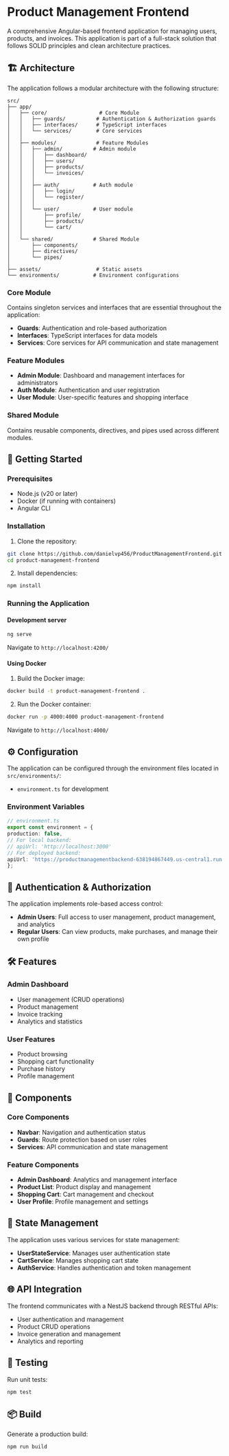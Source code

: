 # Product Management Frontend

A comprehensive Angular-based frontend application for managing users, products, and invoices. This application is part of a full-stack solution that follows SOLID principles and clean architecture practices.

## 🏗️ Architecture

The application follows a modular architecture with the following structure:

```
src/
├── app/
│   ├── core/                 # Core Module
│   │   ├── guards/          # Authentication & Authorization guards
│   │   ├── interfaces/      # TypeScript interfaces
│   │   └── services/        # Core services
│   │
│   ├── modules/             # Feature Modules
│   │   ├── admin/          # Admin module
│   │   │   ├── dashboard/
│   │   │   ├── users/
│   │   │   ├── products/
│   │   │   └── invoices/
│   │   │
│   │   ├── auth/           # Auth module
│   │   │   ├── login/
│   │   │   └── register/
│   │   │
│   │   └── user/           # User module
│   │       ├── profile/
│   │       ├── products/
│   │       └── cart/
│   │
│   └── shared/             # Shared Module
│       ├── components/
│       ├── directives/
│       └── pipes/
│
├── assets/                  # Static assets
└── environments/           # Environment configurations
```

### Core Module
Contains singleton services and interfaces that are essential throughout the application:
- **Guards**: Authentication and role-based authorization
- **Interfaces**: TypeScript interfaces for data models
- **Services**: Core services for API communication and state management

### Feature Modules
- **Admin Module**: Dashboard and management interfaces for administrators
- **Auth Module**: Authentication and user registration
- **User Module**: User-specific features and shopping interface

### Shared Module
Contains reusable components, directives, and pipes used across different modules.

## 🚀 Getting Started

### Prerequisites
- Node.js (v20 or later)
- Docker (if running with containers)
- Angular CLI

### Installation

1. Clone the repository:

```bash
git clone https://github.com/danielvp456/ProductManagementFrontend.git
cd product-management-frontend
```
2. Install dependencies:

```bash
npm install
```

### Running the Application

#### Development server

```bash
ng serve
```
Navigate to `http://localhost:4200/`

#### Using Docker
1. Build the Docker image:

```bash
docker build -t product-management-frontend .
```

2. Run the Docker container:    

```bash
docker run -p 4000:4000 product-management-frontend
```

Navigate to `http://localhost:4000/`

## ⚙️ Configuration

The application can be configured through the environment files located in `src/environments/`:

- `environment.ts` for development

### Environment Variables   

```typescript
// environment.ts
export const environment = {
production: false,
// For local backend:
// apiUrl: 'http://localhost:3000'
// For deployed backend:
apiUrl: 'https://productmanagementbackend-638194867449.us-central1.run.app'
};
```
## 🔐 Authentication & Authorization

The application implements role-based access control:
- **Admin Users**: Full access to user management, product management, and analytics
- **Regular Users**: Can view products, make purchases, and manage their own profile

## 🛠️ Features

### Admin Dashboard
- User management (CRUD operations)
- Product management
- Invoice tracking
- Analytics and statistics

### User Features
- Product browsing
- Shopping cart functionality
- Purchase history
- Profile management

## 📱 Components

### Core Components
- **Navbar**: Navigation and authentication status
- **Guards**: Route protection based on user roles
- **Services**: API communication and state management

### Feature Components
- **Admin Dashboard**: Analytics and management interface
- **Product List**: Product display and management
- **Shopping Cart**: Cart management and checkout
- **User Profile**: Profile management and settings

## 🔄 State Management

The application uses various services for state management:
- **UserStateService**: Manages user authentication state
- **CartService**: Manages shopping cart state
- **AuthService**: Handles authentication and token management

## 🌐 API Integration

The frontend communicates with a NestJS backend through RESTful APIs:
- User authentication and management
- Product CRUD operations
- Invoice generation and management
- Analytics and reporting

## 🧪 Testing

Run unit tests:

```bash
npm test
```

## 📦 Build

Generate a production build:

```bash
npm run build
```


